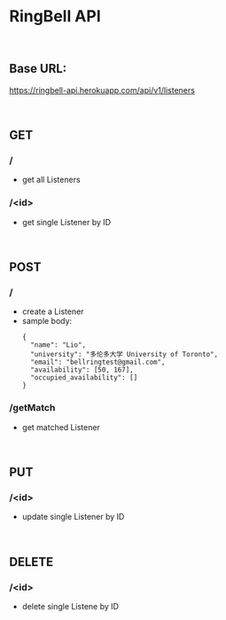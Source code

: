 # RingBell API

<br />

## Base URL:
https://ringbell-api.herokuapp.com/api/v1/listeners

<br />

## GET
### /
* get all Listeners
### /\<id\>
* get single Listener by ID

<br />

## POST
### /
* create a Listener
* sample body:
  ```
  {
    "name": "Lio",
    "university": "多伦多大学 University of Toronto",
    "email": "bellringtest@gmail.com",
    "availability": [50, 167],
    "occupied_availability": []
  }
  ```
  
### /getMatch
* get matched Listener

<br />

## PUT
### /\<id\>
* update single Listener by ID

<br />

## DELETE
### /\<id\>
* delete single Listene by ID
